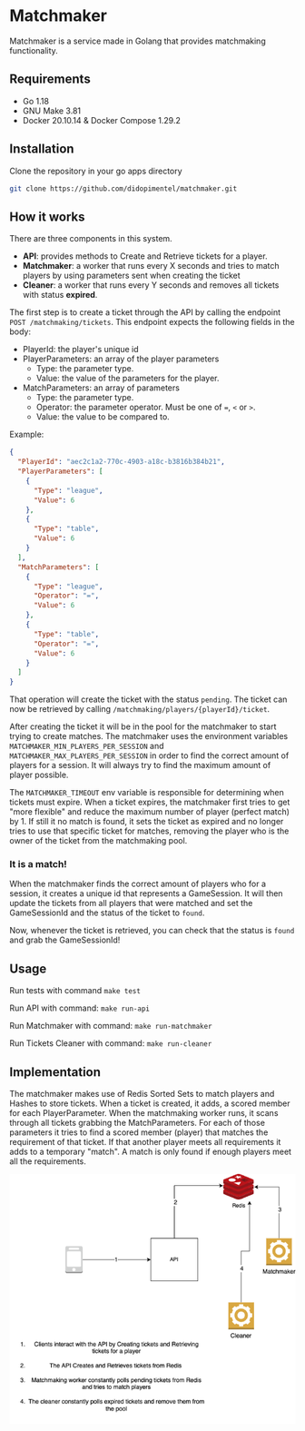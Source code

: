 # Matchmaker

Matchmaker is a service made in Golang that provides matchmaking functionality.

## Requirements

- Go 1.18
- GNU Make 3.81
- Docker 20.10.14 & Docker Compose 1.29.2

## Installation

Clone the repository in your go apps directory
```bash
git clone https://github.com/didopimentel/matchmaker.git
```

## How it works

There are three components in this system.
- **API**: provides methods to Create and Retrieve tickets for a player.
- **Matchmaker**: a worker that runs every X seconds and tries to match players by using parameters sent when creating the ticket
- **Cleaner**: a worker that runs every Y seconds and removes all tickets with status **expired**.

The first step is to create a ticket through the API by calling the endpoint `POST /matchmaking/tickets`. This endpoint 
expects the following fields in the body:
- PlayerId: the player's unique id
- PlayerParameters: an array of the player parameters
  - Type: the parameter type.
  - Value: the value of the parameters for the player. 
- MatchParameters: an array of parameters
  - Type: the parameter type.
  - Operator: the parameter operator. Must be one of `=`, `<` or `>`.
  - Value: the value to be compared to.

Example:

```json
{
  "PlayerId": "aec2c1a2-770c-4903-a18c-b3816b384b21",
  "PlayerParameters": [
    {
      "Type": "league",
      "Value": 6
    },
    {
      "Type": "table",
      "Value": 6
    }
  ],
  "MatchParameters": [
    {
      "Type": "league",
      "Operator": "=",
      "Value": 6
    },
    {
      "Type": "table",
      "Operator": "=",
      "Value": 6
    }
  ]
}
```

That operation will create the ticket with the status `pending`. The ticket can now be retrieved by calling `/matchmaking/players/{playerId}/ticket`.

After creating the ticket it will be in the pool for the matchmaker to start trying to create matches. The
 matchmaker uses the environment variables `MATCHMAKER_MIN_PLAYERS_PER_SESSION` and `MATCHMAKER_MAX_PLAYERS_PER_SESSION`
in order to find the correct amount of players for a session. It will always try to find the maximum amount of player possible.

The `MATCHMAKER_TIMEOUT` env variable is responsible for determining when tickets must expire. When a ticket expires,
the matchmaker first tries to get "more flexible" and reduce the maximum number of player (perfect match) by 1. If still it no match
is found, it sets the ticket as expired and no longer tries to use that specific ticket for matches, removing the player who is the
owner of the ticket from the matchmaking pool.

### It is a match!

When the matchmaker finds the correct amount of players who for a session, it creates a unique id that represents a GameSession. It will
then update the tickets from all players that were matched and set the GameSessionId and the status of the ticket to `found`.

Now, whenever the ticket is retrieved, you can check that the status is `found` and grab the GameSessionId!

## Usage

Run tests with command `make test`

Run API with command: `make run-api`

Run Matchmaker with command: `make run-matchmaker`

Run Tickets Cleaner with command: `make run-cleaner`

## Implementation

The matchmaker makes use of Redis Sorted Sets to match players and Hashes to store tickets. When a ticket is created, it adds, a scored member for 
each PlayerParameter.
When the matchmaking worker runs, it scans through all tickets grabbing the MatchParameters. For each of those parameters it tries to find a scored
member (player) that matches the requirement of that ticket. If that another player meets all requirements it adds to a temporary "match". A match
is only found if enough players meet all the requirements.

![Matchmaker Architecture](static/matchmaker.png "Matchmaker Architecture")